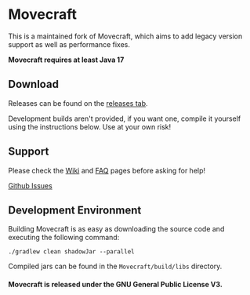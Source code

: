 Movecraft
======

This is a maintained fork of Movecraft, which aims to add legacy version support as well as performance fixes.

**Movecraft requires at least Java 17**

## Download

Releases can be found on the [releases tab](https://github.com/TTE-DevTeam/Movecraft/releases).

Development builds aren't provided, if you want one, compile it yourself using the instructions below.  Use at your own risk!

## Support
Please check the [Wiki](https://github.com/APDevTeam/Movecraft/wiki) and [FAQ](https://github.com/APDevTeam/Movecraft/wiki/Frequently-Asked-Questions) pages before asking for help!

[Github Issues](https://github.com/TTE-DevTeam/movecraft/issues)

## Development Environment
Building Movecraft is as easy as downloading the source code and executing the following command:
```
./gradlew clean shadowJar --parallel
```
Compiled jars can be found in the `Movecraft/build/libs` directory.

#### Movecraft is released under the GNU General Public License V3. 
